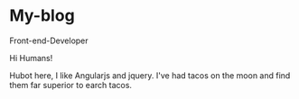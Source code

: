 # My-blog
Front-end-Developer

Hi Humans!

Hubot here, I like  Angularjs and jquery.
I've had tacos on the moon and find them far superior to earch tacos.
